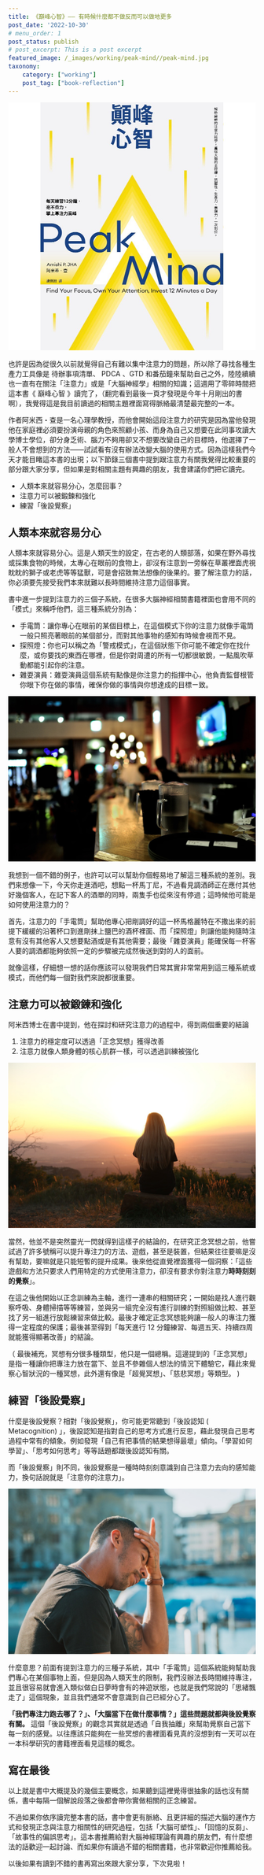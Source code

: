 ```yaml
---
title: 《巔峰心智》—— 有時候什麼都不做反而可以做地更多
post_date: '2022-10-30'
# menu_order: 1
post_status: publish
# post_excerpt: This is a post excerpt
featured_image: /_images/working/peak-mind//peak-mind.jpg
taxonomy:
    category: ["working"]
    post_tag: ["book-reflection"]
---
```

![Heading Image](/_images/working/peak-mind//peak-mind.jpg)

也許是因為從很久以前就覺得自己有難以集中注意力的問題，所以除了尋找各種生產力工具像是 待辦事項清單、 PDCA 、GTD 和番茄鐘來幫助自己之外，陸陸續續也一直有在關注「注意力」或是「大腦神經學」相關的知識；這週用了零碎時間把這本書《 巔峰心智 》讀完了，（翻完看到最後一頁才發現是今年十月剛出的書啊），我覺得這是我目前讀過的相關主題裡面寫得脈絡最清楚最完整的一本。

作者阿米西・查是一名心理學教授，而他會開始這段注意力的研究是因為當他發現他在家庭裡必須要扮演母親的角色來照顧小孩、而身為自己又想要在此同事攻讀大學博士學位，卻分身乏術、腦力不夠用卻又不想要改變自己的目標時，他選擇了一般人不會想到的方法——試試看有沒有辦法改變大腦的使用方式。因為這樣我們今天才能目睹這本書的出現；以下節錄三個書中提到跟注意力有關我覺得比較重要的部分跟大家分享，但如果是對相關主題有興趣的朋友，我會建議你們把它讀完。

- 人類本來就容易分心，怎麼回事？
- 注意力可以被鍛鍊和強化
- 練習「後設覺察」

## 人類本來就容易分心

人類本來就容易分心。這是人類天生的設定，在古老的人類部落，如果在野外尋找或採集食物的時候，太專心在眼前的食物上，卻沒有注意到一旁躲在草叢裡面虎視眈眈的獅子或老虎等等猛獸，可是會招致無法想像的後果的。要了解注意力的話，你必須要先接受我們本來就難以長時間維持注意力這個事實。

書中進一步提到注意力的三個子系統，在很多大腦神經相關書籍裡面也會用不同的「模式」來稱呼他們，這三種系統分別為：

- 手電筒：讓你專心在眼前的某個目標上，在這個模式下你的注意力就像手電筒一般只照亮著眼前的某個部分，而對其他事物的感知有時候會視而不見。
- 探照燈：你也可以稱之為「警戒模式」，在這個狀態下你可能不確定你在找什麼，或你要找的東西在哪裡，但是你對周遭的所有一切都很敏銳，一點風吹草動都能引起你的注意。
- 雜耍演員：雜耍演員這個系統有點像是你注意力的指揮中心，他負責監督根管你眼下你在做的事情，確保你做的事情與你想達成的目標ㄧ致。

![Heading Image](/_images/working/peak-mind//restaurant-826738_1280.jpg)

我想到一個不錯的例子，也許可以可以幫助你個輕易地了解這三種系統的差別。我們來想像一下，今天你走進酒吧，想點一杯馬丁尼，不過看見調酒師正在應付其他好幾個客人，在記下客人的酒單的同時，兩隻手也從來沒有停過；這時候他可能是如何使用注意力的？

首先，注意力的「手電筒」幫助他專心把剛調好的這一杯馬格麗特在不撒出來的前提下緩緩的沿著杯口到進剛抹上鹽巴的酒杯裡面、而「探照燈」則讓他能夠隨時注意有沒有其他客人又想要點酒或是有其他需要；最後「雜耍演員」能確保每一杯客人要的調酒都能夠依照一定的步驟被完成然後送到對的人的面前。

就像這樣，仔細想一想的話你應該可以發現我們日常其實非常常用到這三種系統或模式，而他們每一個對我們來說都很重要。

## 注意力可以被鍛鍊和強化

阿米西博士在書中提到，他在探討和研究注意力的過程中，得到兩個重要的結論

1. 注意力的穩定度可以透過「正念冥想」獲得改善
2. 注意力就像人類身體的核心肌群一樣，可以透過訓練被強化

![Heading Image](/_images/working/peak-mind//girl-1857703_1280.jpg)

當然，他並不是突然靈光一閃就得到這樣子的結論的，在研究正念冥想之前，他嘗試過了許多號稱可以提升專注力的方法、遊戲，甚至是裝置，但結果往往要嘛是沒有幫助，要嘛就是只能短暫的提升成果。後來他從直覺裡面獲得一個洞察：「這些遊戲和方法只要求人們用特定的方式使用注意力，卻沒有要求你對注意力**時時刻刻的覺察**」。

在這之後他開始以正念訓練為主軸，進行一連串的相關研究；一開始是找人進行觀察呼吸、身體掃描等等練習，並與另一組完全沒有進行訓練的對照組做比較、甚至找了另一組進行放鬆練習來做比較。最後才確定正念冥想能夠讓一般人的專注力獲得一定程度的保護；最後甚至得到「每天進行 12 分鐘練習、每週五天、持續四周就能獲得顯著改善」的結論。

（ 最後補充，冥想有分很多種類型，他只是一個總稱。這邊提到的「正念冥想」是指一種讓你把專注力放在當下、並且不參雜個人想法的情況下體驗它，藉此來覺察心智狀況的一種冥想，此外還有像是「超覺冥想」、「慈悲冥想」等類型。 )

## 練習「後設覺察」

什麼是後設覺察？相對「後設覺察」，你可能更常聽到「後設認知 ( Metacognition) 」，後設認知是指對自己的思考方式進行反思，藉此發現自己思考過程中常有的傾象。例如發現「自己有把事情的結果想得最壞」傾向。「學習如何學習」、「思考如何思考」等等話題都跟後設認知有關。

而「後設覺察」則不同，後設覺察是一種時時刻刻意識到自己注意力去向的感知能力，換句話說就是「注意你的注意力」。

![Heading Image](/_images/working/peak-mind//desperate-5011953_1280.jpg)

什麼意思？前面有提到注意力的三種子系統，其中「手電筒」這個系統能夠幫助我們專心在某個事物上面，但是因為人類天生的限制，我們沒辦法長時間維持專注，並且很容易就會進入類似做白日夢時會有的神遊狀態，也就是我們常說的「思緒飄走了」這個現象，並且我們通常不會意識到自己已經分心了。

**「我們專注力跑去哪了？」、「大腦當下在做什麼事情？」這些問題就都與後設覺察有關。** 這個「後設覺察」的觀念其實就是透過「自我抽離」來幫助覺察自己當下每一刻的感覺。以往應該只能夠在一些冥想的書裡面看見真的沒想到有一天可以在一本科學研究的書籍裡面看見這樣的概念。

## 寫在最後

以上就是書中大概提及的幾個主要概念，如果聽到這裡覺得很抽象的話也沒有關係，書中每隔一個解說段落之後都會帶你實做相關的正念練習。

不過如果你依序讀完整本書的話，書中會更有脈絡、且更詳細的描述大腦的運作方式和發現正念與注意力相關性的研究過程，包括「大腦可塑性」、「回憶的反芻」、「故事性的偏誤思考」。這本書推薦給對大腦神經理論有興趣的朋友們，有什麼想法的話歡迎一起討論、而如果你有讀過不錯的相關書籍，也非常歡迎你推薦給我。

以後如果有讀到不錯的書再寫出來跟大家分享，下次見啦！
